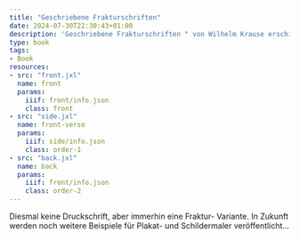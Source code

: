 ```yaml
---
title: "Geschriebene Frakturschriften"
date: 2024-07-30T22:30:43+01:00
description: 'Geschriebene Frakturschriften " von Wilhelm Krause erschien 1922 im Verlag Otto Maier, Ravensburg. <a class="worldcat" href="http://www.worldcat.org/oclc/72584478">&nbsp;</a>'
type: book
tags:
- Book
resources:
- src: "front.jxl"
  name: front
  params:
    iiif: front/info.json
    class: front
- src: "side.jxl"
  name: front-verso
  params:
    iiif: side/info.json
    class: order-1
- src: "back.jxl"
  name: back
  params:
    iiif: front/info.json
    class: order-2
---
```

Diesmal keine Druckschrift, aber immerhin eine Fraktur- Variante. In Zukunft werden noch weitere Beispiele für Plakat- und Schildermaler veröffentlicht...
